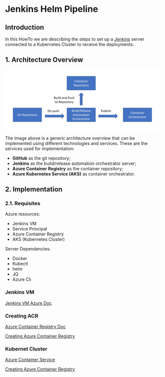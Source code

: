 # Jenkins Helm Pipeline

## Introduction

In this HowTo we are describing the steps to set up a [Jenkins](https://jenkins.io/) server connected to a Kubernetes Cluster to receive the deployments.

## 1. Architecture Overview

![General Architecture](/images/general-architecture.JPG)

The image above is a generic architecture overview that can be implemented using different technologies and services. These are the services used for implementation:

- **GitHub** as the git repository;
- **Jenkins** as the build/release automation orchestrator server;
- **Azure Container Registry** as the container repository;
- **Azure Kubernetes Service (AKS)** as container orchestrator.

## 2. Implementation
### 2.1. Requisites

Azure resources:
+ Jenkins VM
+ Service Principal
+ Azure Container Registry
+ AKS (Kubernetes Cluster)

Server Dependencies:

+ Docker
+ Kubectl
+ helm
+ JQ
+ Azure Cli

### Jenkins VM

[Jenkins VM Azure Doc](https://docs.microsoft.com/en-us/azure/jenkins/install-jenkins-solution-template)

### Creating ACR

[Azure Container Registry Doc](https://docs.microsoft.com/en-us/azure/container-registry/)

[Creating Azure Container Registry](https://docs.microsoft.com/en-us/azure/container-registry/container-registry-get-started-portal)

### Kubernet Cluster

[Azure Container Service](https://docs.microsoft.com/en-us/azure/aks/)

[Creating Azure Container Registry](https://docs.microsoft.com/en-us/azure/aks/kubernetes-walkthrough-portal)
